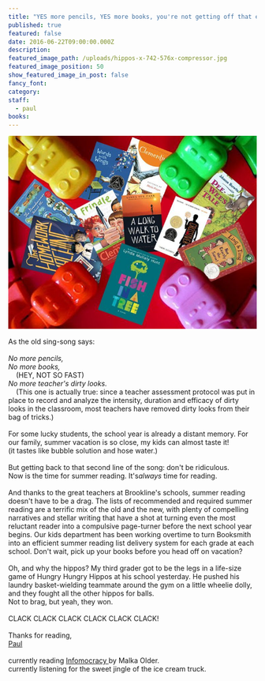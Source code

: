 ```yaml
---
title: "YES more pencils, YES more books, you're not getting off that easy."
published: true
featured: false
date: 2016-06-22T09:00:00.000Z
description:
featured_image_path: /uploads/hippos-x-742-576x-compressor.jpg
featured_image_position: 50
show_featured_image_in_post: false
fancy_font:
category:
staff:
  - paul
books:
---
```



![](/uploads/versions/hippos-x-742-576x-compressor---x----742-576x---.jpg)

As the old sing-song says:&nbsp;
<br>
<br>*No more pencils,
<br>No more books,&nbsp;*
<br>&nbsp; &nbsp; (HEY, NOT SO FAST)
<br>*No more teacher's dirty looks.*
<br>&nbsp; &nbsp; (This one is actually true: since a teacher assessment protocol was put in place to record and analyze the intensity, duration and efficacy of dirty looks in the classroom, most teachers have removed dirty looks from their bag of tricks.)
<br>
<br>For some lucky students, the school year is already a distant memory. For our family, summer vacation is so close, my kids can almost taste it!&nbsp;
<br>(it tastes like bubble solution and hose water.)&nbsp;
<br>
<br>But getting back to that second line of the song: don't be ridiculous.&nbsp;
<br>Now is the time for summer reading. It's*always* time for reading.&nbsp;
<br>
<br>And thanks to the great teachers at Brookline's schools, summer reading doesn't have to be a drag. The lists of recommended and required summer reading are a terrific mix of the old and the new, with plenty of compelling narratives and stellar writing that have a shot at turning even the most reluctant reader into a compulsive page-turner before the next school year begins. Our kids department has been working overtime to turn Booksmith into an efficient summer reading list delivery system for each grade at each school. Don't wait, pick up your books before you head off on vacation?
<br>
<br>Oh, and why the hippos? My third grader got to be the legs in a life-size game of Hungry Hungry Hippos at his school yesterday. He pushed his laundry basket-wielding teammate around the gym on a little wheelie dolly, and they fought all the other hippos for balls.&nbsp;
<br>Not to brag, but yeah, they won.&nbsp;
<br>
<br>CLACK CLACK CLACK CLACK CLACK CLACK!
<br>
<br>Thanks for reading,
<br>[Paul](http://www.ptpainter.com/)
<br>
<br>currently reading&nbsp;[Infomocracy&nbsp;](http://www.brooklinebooksmith-shop.com/book/9780765385154)by Malka Older.
<br>currently listening for the sweet jingle of the ice cream truck.